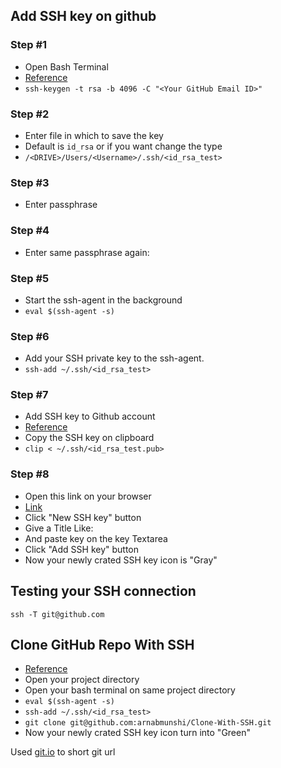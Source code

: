 ## Add SSH key on github

### Step #1
- Open Bash Terminal
- [Reference](https://git.io/JeuCN)
- `ssh-keygen -t rsa -b 4096 -C "<Your GitHub Email ID>"`

### Step #2
- Enter file in which to save the key
- Default is `id_rsa` or if you want change the type
- `/<DRIVE>/Users/<Username>/.ssh/<id_rsa_test>`

### Step #3
- Enter passphrase <press enter>
  
### Step #4
- Enter same passphrase again: <pree enter>
  
### Step #5
- Start the ssh-agent in the background
- `eval $(ssh-agent -s)`

### Step #6
- Add your SSH private key to the ssh-agent.
- `ssh-add ~/.ssh/<id_rsa_test>`

### Step #7
- Add SSH key to Github account
- [Reference](https://git.io/JfKid)
- Copy the SSH key on clipboard
- `clip < ~/.ssh/<id_rsa_test.pub>`

### Step #8
- Open this link on your browser
- [Link](https://github.com/settings/keys)
- Click "New SSH key" button
- Give a Title Like: <Office Desktop>
- And paste key on the key Textarea
- Click "Add SSH key" button
- Now your newly crated SSH key icon is "Gray"

## Testing your SSH connection
`ssh -T git@github.com`

## Clone GitHub Repo With SSH
- [Reference](https://www.youtube.com/watch?v=3aKda-oXWc8)
- Open your project directory
- Open your bash terminal on same project directory
- `eval $(ssh-agent -s)`
- `ssh-add ~/.ssh/<id_rsa_test>`
- `git clone git@github.com:arnabmunshi/Clone-With-SSH.git`
- Now your newly crated SSH key icon turn into "Green"

Used [git.io](https://git.io) to short git url
